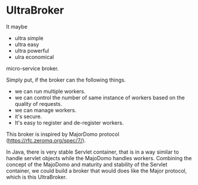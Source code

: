 # UltraBroker
It maybe
 - ultra simple
 - ultra easy
 - ultra powerful
 - ulra economical
   
  micro-service broker.

Simply put, if the broker can the following things.
- we can run multiple workers.
- we can control the number of same instance of workers based on the quality of requests.
- we can manage workers.
- it's secure.
- It's easy to register and de-register workers.

This broker is inspired by MajorDomo protocol (https://rfc.zeromq.org/spec/7/). 

In Java, there is very stable Servlet container, that is in a way similar to handle servlet objects while the MajoDomo handles workers. Combining the concept of the MajoDomo and maturity and stability of the Servlet container, we could build a broker that would does like the Major protocol, which is this UltraBroker.
